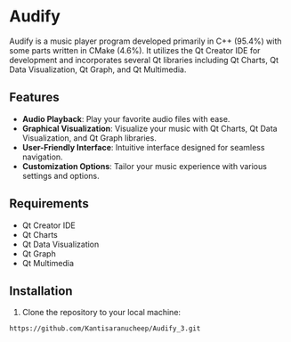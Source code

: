 # Audify

Audify is a music player program developed primarily in C++ (95.4%) with some parts written in CMake (4.6%). It utilizes the Qt Creator IDE for development and incorporates several Qt libraries including Qt Charts, Qt Data Visualization, Qt Graph, and Qt Multimedia.

## Features

- **Audio Playback**: Play your favorite audio files with ease.
- **Graphical Visualization**: Visualize your music with Qt Charts, Qt Data Visualization, and Qt Graph libraries.
- **User-Friendly Interface**: Intuitive interface designed for seamless navigation.
- **Customization Options**: Tailor your music experience with various settings and options.

## Requirements

- Qt Creator IDE
- Qt Charts
- Qt Data Visualization
- Qt Graph
- Qt Multimedia

## Installation

1. Clone the repository to your local machine:

```bash
https://github.com/Kantisaranucheep/Audify_3.git
